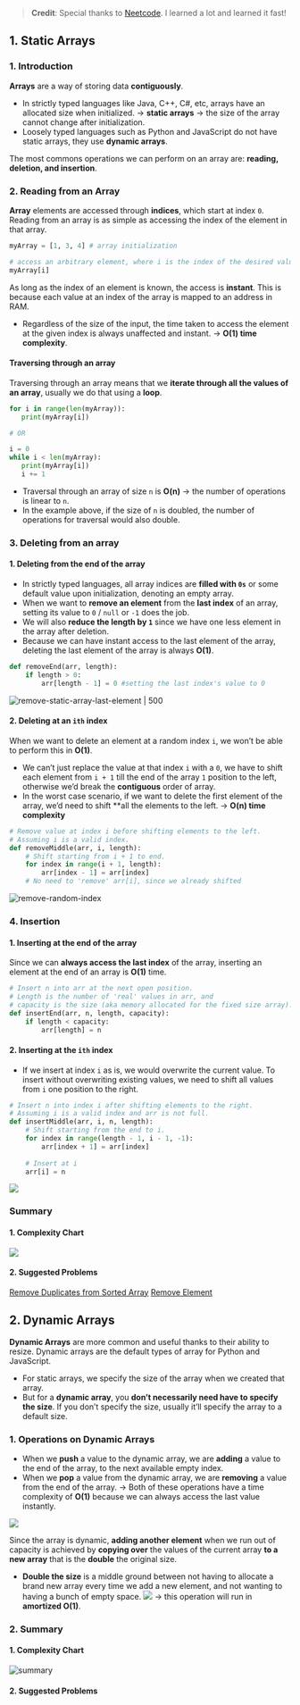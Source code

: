 > **Credit**: Special thanks to [Neetcode](https://neetcode.io/). I learned a lot and learned it fast!
## 1. Static Arrays
### 1. Introduction
**Arrays** are a way of storing data **contiguously**. 
* In strictly typed languages like Java, C++, C#, etc, arrays have an allocated size when initialized. → **static arrays** → the size of the array cannot change after initialization.
* Loosely typed languages such as Python and JavaScript do not have static arrays, they use **dynamic arrays**.

The most commons operations we can perform on an array are: **reading, deletion, and insertion**. 
### 2. Reading from an Array
**Array** elements are accessed through **indices**, which start at index `0`. Reading from an array is as simple as accessing the index of the element in that array.
```python
myArray = [1, 3, 4] # array initialization

# access an arbitrary element, where i is the index of the desired value
myArray[i]
```

As long as the index of an element is known, the access is **instant**. This is because each value at an index of the array is mapped to an address in RAM. 
* Regardless of the size of the input, the time taken to access the element at the given index is always unaffected and instant. → **O(1) time complexity**.
#### Traversing through an array
Traversing through an array means that we **iterate through all the values of an array**, usually we do that using a **loop**. 
```python
for i in range(len(myArray)):
   print(myArray[i])

# OR

i = 0
while i < len(myArray):
   print(myArray[i])
   i += 1
```
* Traversal through an array of size `n` is **O(n)** → the number of operations is linear to `n`. 
* In the example above, if the size of `n` is doubled, the number of operations for traversal would also double.
### 3. Deleting from an array
#### 1. Deleting from the end of the array
* In strictly typed languages, all array indices are **filled with `0s`** or some default value upon initialization, denoting an empty array.
* When we want to **remove an element** from the **last index** of an array, setting its value to `0` / `null` or `-1` does the job.
* We will also **reduce the length by `1`** since we have one less element in the array after deletion.
* Because we can have instant access to the last element of the array, deleting the last element of the array is always **O(1)**.
``` python
def removeEnd(arr, length): 
	if length > 0: 
		arr[length - 1] = 0 #setting the last index's value to 0
```

![remove-static-array-last-element | 500](https://i.imgur.com/BDR6BHF.png)
#### 2. Deleting at an `ith` index
When we want to delete an element at a random index `i`,  we won’t be able to perform this in **O(1)**. 
* We can’t just replace the value at that index `i` with a `0`, we have to shift each element from `i + 1` till the end of the array `1` position to the left, otherwise we’d break the **contiguous** order of array. 
* In the worst case scenario, if we want to delete the first element of the array, we’d need to shift **all the elements to the left. → **O(n) time complexity**
```python
# Remove value at index i before shifting elements to the left.
# Assuming i is a valid index.
def removeMiddle(arr, i, length):
    # Shift starting from i + 1 to end.
    for index in range(i + 1, length):
        arr[index - 1] = arr[index]
    # No need to 'remove' arr[i], since we already shifted
```
![remove-random-index](https://i.imgur.com/Nh32AFE.png)
### 4. Insertion
#### 1. Inserting at the end of the array
Since we can **always access the last index** of the array, inserting an element at the end of an array is **O(1)** time.
```python
# Insert n into arr at the next open position.
# Length is the number of 'real' values in arr, and 
# capacity is the size (aka memory allocated for the fixed size array).
def insertEnd(arr, n, length, capacity):
    if length < capacity:
        arr[length] = n
```
#### 2. Inserting at the `ith` index
* If we insert at index `i` as is, we would overwrite the current value. To insert without overwriting existing values, we need to shift all values from `i` one position to the right. 
```python
# Insert n into index i after shifting elements to the right.
# Assuming i is a valid index and arr is not full.
def insertMiddle(arr, i, n, length):
    # Shift starting from the end to i.
    for index in range(length - 1, i - 1, -1):
        arr[index + 1] = arr[index]
    
    # Insert at i
    arr[i] = n
```
![](https://i.imgur.com/53Djq1u.png)

### Summary
#### 1. Complexity Chart
![](https://i.imgur.com/PXlA7ms.png)
#### 2. Suggested Problems
[Remove Duplicates from Sorted Array](https://leetcode.com/problems/remove-duplicates-from-sorted-array/description/)
[Remove Element](https://leetcode.com/problems/remove-element/description/)
## 2. Dynamic Arrays
**Dynamic Arrays** are more common and useful thanks to their ability to resize. Dynamic arrays are the default types of array for Python and JavaScript. 
* For static arrays, we specify the size of the array when we created that array. 
* But for a **dynamic array**, you **don’t necessarily need have to specify the size**. If you don’t specify the size, usually it’ll specify the array to a default size. 
### 1. Operations on Dynamic Arrays 
* When we **push** a value to the dynamic array, we are **adding** a value to the end of the array, to the next available empty index. 
* When we **pop** a value from the dynamic array, we are **removing** a value from the end of the array. 
→ Both of these operations have a time complexity of **O(1)** because we can always access the last value instantly. 

![](https://i.imgur.com/MS7JAJX.png)

Since the array is dynamic, **adding another element** when we run out of capacity is achieved by **copying over** the values of the current array **to a new array** that is the **double** the original size. 
* **Double the size** is a middle ground between not having to allocate a brand new array every time we add a new element, and not wanting to having a bunch of empty space. 
![](https://i.imgur.com/GJ2kgJf.png)
→ this operation will run in **amortized O(1)**.
### 2. Summary
#### 1. Complexity Chart
![summary](https://i.imgur.com/vMcRR9D.png)
#### 2. Suggested Problems